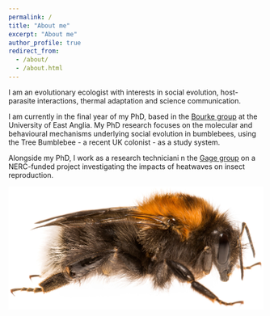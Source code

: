 ```yaml
---
permalink: /
title: "About me"
excerpt: "About me"
author_profile: true
redirect_from: 
  - /about/
  - /about.html
---
```


I am an evolutionary ecologist with interests in social evolution, host-parasite interactions, thermal adaptation and science communication. 

I am currently in the final year of my PhD, based in the [Bourke group](https://andrewbourkeresearch.com) at the University of East Anglia. My PhD research focuses on the molecular and behavioural mechanisms underlying social evolution in bumblebees, using the Tree Bumblebee - a recent UK colonist - as a study system.

Alongside my PhD, I work as a research techniciani n the [Gage group](https://matthewgagelab.com) on a NERC-funded project investigating the impacts of heatwaves on insect reproduction.

<p align="center">
  <img src='images/hypnorum-queen.jpg' width = "550">
</p>
